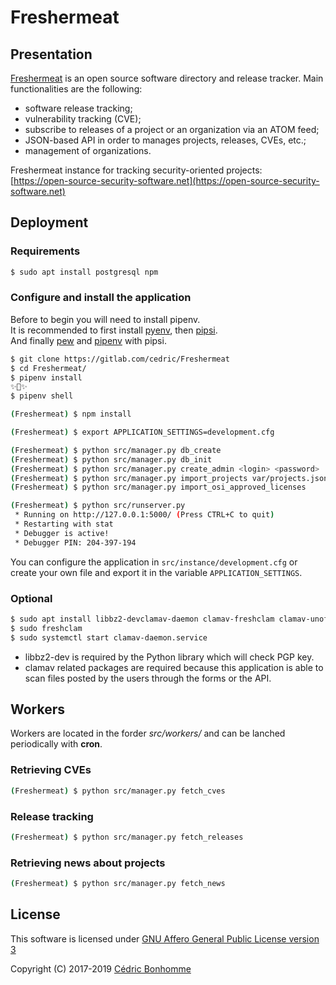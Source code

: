 # Freshermeat

## Presentation

[Freshermeat](https://gitlab.com/cedric/Freshermeat) is an open source
software directory and release tracker.
Main functionalities are the following:

- software release tracking;
- vulnerability tracking (CVE);
- subscribe to releases of a project or an organization via an ATOM feed;
- JSON-based API in order to manages projects, releases, CVEs, etc.;
- management of organizations.


Freshermeat instance for tracking security-oriented projects:  
[https://open-source-security-software.net](https://open-source-security-software.net)


## Deployment

### Requirements

```bash
$ sudo apt install postgresql npm
```

### Configure and install the application

Before to begin you will need to install pipenv.  
It is recommended to first install [pyenv](https://github.com/pyenv/pyenv),
then [pipsi](https://github.com/mitsuhiko/pipsi).  
And finally [pew](https://github.com/berdario/pew) and
[pipenv](https://github.com/pypa/pipenv) with pipsi.


```bash
$ git clone https://gitlab.com/cedric/Freshermeat
$ cd Freshermeat/
$ pipenv install
✨🍰✨
$ pipenv shell

(Freshermeat) $ npm install

(Freshermeat) $ export APPLICATION_SETTINGS=development.cfg

(Freshermeat) $ python src/manager.py db_create
(Freshermeat) $ python src/manager.py db_init
(Freshermeat) $ python src/manager.py create_admin <login> <password>
(Freshermeat) $ python src/manager.py import_projects var/projects.json
(Freshermeat) $ python src/manager.py import_osi_approved_licenses

(Freshermeat) $ python src/runserver.py
 * Running on http://127.0.0.1:5000/ (Press CTRL+C to quit)
 * Restarting with stat
 * Debugger is active!
 * Debugger PIN: 204-397-194
```

You can configure the application in ``src/instance/development.cfg`` or create
your own file and export it in the variable ``APPLICATION_SETTINGS``.

### Optional

```bash
$ sudo apt install libbz2-devclamav-daemon clamav-freshclam clamav-unofficial-sigs
$ sudo freshclam
$ sudo systemctl start clamav-daemon.service
```

* libbz2-dev is required by the Python library which will check PGP key.
* clamav related packages are required because this application is able to scan
  files posted by the users through the forms or the API.



## Workers

Workers are located in the forder _src/workers/_ and can be lanched
periodically with __cron__.

### Retrieving CVEs

```bash
(Freshermeat) $ python src/manager.py fetch_cves
```

### Release tracking

```bash
(Freshermeat) $ python src/manager.py fetch_releases
```

### Retrieving news about projects

```bash
(Freshermeat) $ python src/manager.py fetch_news
```


## License

This software is licensed under
[GNU Affero General Public License version 3](https://www.gnu.org/licenses/agpl-3.0.html)

Copyright (C) 2017-2019 [Cédric Bonhomme](https://www.cedricbonhomme.org)
